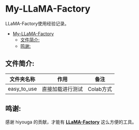 # My-LLaMA-Factory

LLaMA-Factory使用经验记录。

- [My-LLaMA-Factory](#my-llama-factory)
  - [文件简介:](#文件简介)
  - [鸣谢:](#鸣谢)

## 文件简介:

| 文件夹名称   | 作用           | 备注                |
|--------------|----------------|---------------------|
| easy_to_use          | 直接加载进行测试     | Colab方式    |


## 鸣谢:

感谢 hiyouga 的贡献，才能有 [**LLaMA-Factory**](https://github.com/hiyouga/LLaMA-Factory) 这么方便的工具。<br>
